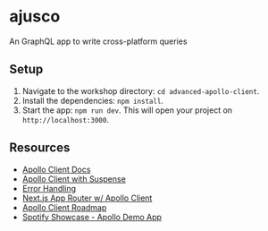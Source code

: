 # ajusco

An GraphQL app to write cross-platform queries

## Setup

1. Navigate to the workshop directory: `cd advanced-apollo-client`.
3. Install the dependencies: `npm install`.
4. Start the app: `npm run dev`. This will open your project on `http://localhost:3000`.

## Resources

- [Apollo Client Docs](https://www.apollographql.com/docs/react/)
- [Apollo Client with Suspense](https://www.apollographql.com/docs/react/data/suspense/)
- [Error Handling](https://www.apollographql.com/docs/react/data/error-handling)
- [Next.js App Router w/ Apollo Client](https://www.apollographql.com/docs/react/data/suspense#react-server-components-rsc)
- [Apollo Client Roadmap](https://github.com/apollographql/apollo-client/blob/main/ROADMAP.md)
- [Spotify Showcase - Apollo Demo App](https://github.com/apollographql/spotify-showcase)

